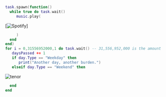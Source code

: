 ```lua
task.spawn(function()
  while true do task.wait()
     music.play(
```
[![Spotify](https://open.spotify.com/intl-pt/track/1olipsDaIZvztPcypjsTg3)]
```lua
     )
  end
end)
for i = 0,31556952000,1 do task.wait() -- 31,556,952,000 is the amount of miliseconds a year has...
   daysPassed += 1
   if day.Type == "Weekday" then
      print("Another day, another burden.")
   elseif day.Type == "Weekend" then
```
![tenor](https://github.com/burgeridiot/burgeridiot/assets/98218309/742f1942-91d6-4cb4-a030-29d1846ba6d5)
```lua
  end
end
```
